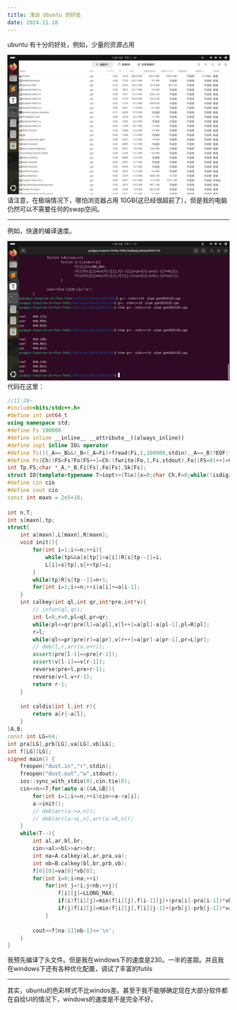 ```yaml
---
title: 浅谈 Ubuntu 的好处
date: 2024.11.10
---
```


ubuntu 有十分的好处，例如，少量的资源占用

![输入图片说明](/imgs/2024-11-10/8F4sPNc5WO6AlzGc.png)
请注意，在极端情况下，哪怕浏览器占用 10GB(这已经很超前了），但是我的电脑仍然可以不需要任何的swap空间。

---

例如，快速的编译速度。

![输入图片说明](/imgs/2024-11-10/F5WnGYRFmvSI0Xaz.png)
代码在这里：

```cpp
//11:28~
#include<bits/stdc++.h>
#define int int64_t
using namespace std;
#define Fs 100000
#define inline __inline__ __attribute__((always_inline))
#define iopt inline IO& operator
#define Tc()(_A==_B&&(_B=(_A=Fi)+fread(Fi,1,100000,stdin),_A==_B)?EOF:*_A++)
#define Pc(Ch)(FS<Fs?Fo[FS++]=Ch:(fwrite(Fo,1,Fs,stdout),Fo[(FS=0)++]=Ch))
int Tp,FS;char *_A,*_B,Fi[Fs],Fo[Fs],Sk[Fs];
struct IO{template<typename T>iopt>>(T&x){x=0;char Ch,F=0;while(!isdigit(Ch=Tc()))if(is_signed<T>::value&&Ch=='-')F=1;while(x=10*x +(Ch&15),isdigit(Ch=Tc()));if(is_signed<T>::value&&F)x=-x;return*this;}iopt>>(char*x){int I=0;for(;((x[I]=Tc())!=' ')&&(x[I]!='\n');++I);x[I]='\0';return*this;}iopt>>(char&x){x=Tc();return*this;}template<typename T>iopt<<(T x){if(!x){return Pc('0'),*this;}if(x<0)Pc('-'),x=-x;while(x)Sk[++Tp]=x%10+48,x/=10;while(Tp)Pc(Sk[Tp--]);return*this;}iopt<<(const char*x){for(;*x!='\0';Pc(*(x++)));return*this;}iopt<<(char x){Pc(x);return*this;};~IO(){fwrite(Fo,1,FS,stdout),FS=0;}void tie(int){}}cio;
#define cin cio
#define cout cio
const int maxn = 2e5+10;

int n,T;
int s[maxn],tp;
struct{
	int a[maxn],L[maxn],R[maxn];
	void init(){
		for(int i=1;i<=n;++i){
			while(tp&&a[s[tp]]>a[i])R[s[tp--]]=i;
			L[i]=s[tp],s[++tp]=i;
		}
		while(tp)R[s[tp--]]=n+1;
		for(int i=1;i<=n;++i)a[i]+=a[i-1];
	}
	int calkey(int ql,int qr,int*pre,int*v){
		// infun(ql,qr);
		int l=0,r=0,pl=ql,pr=qr;
		while(pl<=qr)pre[l]=a[pl],v[l++]=a[pl]-a[pl-1],pl=R[pl];
		r=l;
		while(ql<=pr)pre[r]=a[pr],v[r++]=a[pr]-a[pr-1],pr=L[pr];
		// deb(l,r,arr(o,o+r));
		assert(pre[l-1]==pre[r-1]);
		assert(v[l-1]==v[r-1]);
		reverse(pre+l,pre+r-1);
		reverse(v+l,v+r-1);
		return r-1;
	}

	int caldis(int l,int r){
		return a[r]-a[l];
	}
}A,B;
const int LG=64;
int pra[LG],prb[LG],va[LG],vb[LG];
int f[LG][LG];
signed main() {
	freopen("dust.in","r",stdin);
	freopen("dust.out","w",stdout);
	ios::sync_with_stdio(0),cin.tie(0);
	cin>>n>>T;for(auto a:{&A,&B}){
		for(int i=1;i<=n;++i)cin>>a->a[i];
		a->init();
		// deb(arr(a->a,n));
		// deb(arr(a->L,n),arr(a->R,n));
	}
	while(T--){
		int al,ar,bl,br;
		cin>>al>>bl>>ar>>br;
		int na=A.calkey(al,ar,pra,va);
		int nb=B.calkey(bl,br,prb,vb);
		f[0][0]=va[0]*vb[0];
		for(int i=0;i<na;++i)
			for(int j=!i;j<nb;++j){
				f[i][j]=LLONG_MAX;
				if(i)f[i][j]=min(f[i][j],f[i-1][j]+(pra[i]-pra[i-1])*vb[j]);
				if(j)f[i][j]=min(f[i][j],f[i][j-1]+(prb[j]-prb[j-1])*va[i]);
			}

		cout<<f[na-1][nb-1]<<'\n';
	}
}
```

我预先编译了头文件。但是我在windows下的速度是230。一半的差距。并且我在windows下还有各种优化配置，调试了丰富的futils

---

其实，ubuntu的色彩样式不比windos差。甚至于我不能够确定现在大部分软件都在自绘UI的情况下，windows的速度是不是完全不好。
<!--stackedit_data:
eyJoaXN0b3J5IjpbMTc2NzEzMTM4MCwtNjIzOTk1OTMzXX0=
-->